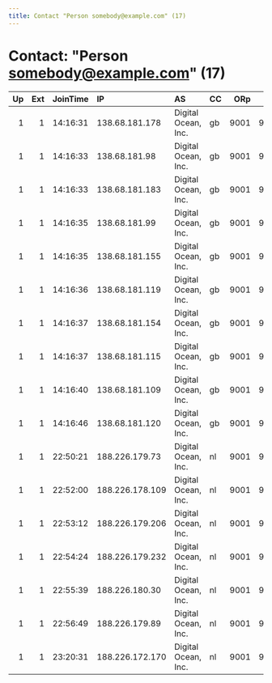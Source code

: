 ```yaml
---
title: Contact "Person somebody@example.com" (17)
---
```


# Contact: "Person somebody@example.com" (17)

|   Up |   Ext | JoinTime   | IP              | AS                  | CC   |   ORp |   Dirp | OS    | Version   | Nickname           |   eFamMembers |
|-----:|------:|:-----------|:----------------|:--------------------|:-----|------:|-------:|:------|:----------|:-------------------|--------------:|
|    1 |     1 | 14:16:31   | 138.68.181.178  | Digital Ocean, Inc. | gb   |  9001 |   9030 | Linux | 0.2.5.14  | DebianTorNodelon06 |             1 |
|    1 |     1 | 14:16:33   | 138.68.181.98   | Digital Ocean, Inc. | gb   |  9001 |   9030 | Linux | 0.2.5.14  | DebianTorNodelon02 |             1 |
|    1 |     1 | 14:16:33   | 138.68.181.183  | Digital Ocean, Inc. | gb   |  9001 |   9030 | Linux | 0.2.5.14  | DebianTorNodelon07 |             1 |
|    1 |     1 | 14:16:35   | 138.68.181.99   | Digital Ocean, Inc. | gb   |  9001 |   9030 | Linux | 0.2.5.14  | DebianTorNodelon05 |             1 |
|    1 |     1 | 14:16:35   | 138.68.181.155  | Digital Ocean, Inc. | gb   |  9001 |   9030 | Linux | 0.2.5.14  | DebianTorNodelon04 |             1 |
|    1 |     1 | 14:16:36   | 138.68.181.119  | Digital Ocean, Inc. | gb   |  9001 |   9030 | Linux | 0.2.5.14  | DebianTorNodelon03 |             1 |
|    1 |     1 | 14:16:37   | 138.68.181.154  | Digital Ocean, Inc. | gb   |  9001 |   9030 | Linux | 0.2.5.14  | DebianTorNodelon10 |             1 |
|    1 |     1 | 14:16:37   | 138.68.181.115  | Digital Ocean, Inc. | gb   |  9001 |   9030 | Linux | 0.2.5.14  | DebianTorNodelon01 |             1 |
|    1 |     1 | 14:16:40   | 138.68.181.109  | Digital Ocean, Inc. | gb   |  9001 |   9030 | Linux | 0.2.5.14  | DebianTorNodelon09 |             1 |
|    1 |     1 | 14:16:46   | 138.68.181.120  | Digital Ocean, Inc. | gb   |  9001 |   9030 | Linux | 0.2.5.14  | DebianTorNodelon08 |             1 |
|    1 |     1 | 22:50:21   | 188.226.179.73  | Digital Ocean, Inc. | nl   |  9001 |   9030 | Linux | 0.3.1.7   | DebianTorNode      |             1 |
|    1 |     1 | 22:52:00   | 188.226.178.109 | Digital Ocean, Inc. | nl   |  9001 |   9030 | Linux | 0.3.1.7   | DebianTorNode      |             1 |
|    1 |     1 | 22:53:12   | 188.226.179.206 | Digital Ocean, Inc. | nl   |  9001 |   9030 | Linux | 0.3.1.7   | DebianTorNode      |             1 |
|    1 |     1 | 22:54:24   | 188.226.179.232 | Digital Ocean, Inc. | nl   |  9001 |   9030 | Linux | 0.3.1.7   | DebianTorNode      |             1 |
|    1 |     1 | 22:55:39   | 188.226.180.30  | Digital Ocean, Inc. | nl   |  9001 |   9030 | Linux | 0.3.1.7   | DebianTorNode      |             1 |
|    1 |     1 | 22:56:49   | 188.226.179.89  | Digital Ocean, Inc. | nl   |  9001 |   9030 | Linux | 0.3.1.7   | DebianTorNode      |             1 |
|    1 |     1 | 23:20:31   | 188.226.172.170 | Digital Ocean, Inc. | nl   |  9001 |   9030 | Linux | 0.3.1.7   | DebianTorNode      |             1 |

